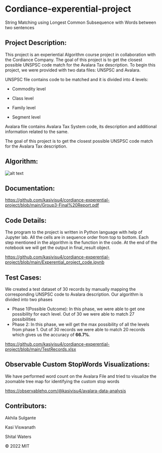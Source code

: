 # Cordiance-experential-project

String Matching using Longest Common Subsequence with Words between two sentences

## Project Description:

This project is an experiential Algorithm course project in collaboration with the Cordiance Company. The goal of this project is to get the closest possible UNSPSC code match for the Avalara Tax description. To begin this project, we were provided with two data files: UNSPSC and Avalara.

UNSPSC file contains code to be matched and it is divided into 4 levels:

- Commodity level

- Class level

- Family level

- Segment level

Avalara file contains Avalara Tax System code, its description and additional information related to the same.

The goal of this project is to get the closest possible UNSPSC code match for the Avalara Tax description.

## Algorithm:

![alt text](https://github.com/kasivisu4/cordiance-experential-project/blob/main/Algorithm.png?raw=true)

## Documentation:

https://github.com/kasivisu4/cordiance-experential-project/blob/main/Group3-Final%20Report.pdf

## Code Details:

The program to the project is written in Python language with help of Jupyter lab. All the cells are in sequence order from top to bottom. Each step mentioned in the algorithm is the function in the code. At the end of the notebook we will get the output in final_result object.

https://github.com/kasivisu4/cordiance-experential-project/blob/main/Experential_project_code.ipynb

## Test Cases:

We created a test dataset of 30 records by manually mapping the corresponding UNSPSC code to Avalara description. Our algorithm is divided into two phases

- Phase 1(Possible Outcome): In this phase, we were able to get one possibility for each level. Out of 30 we were able to match 27 possibilities
- Phase 2: In this phase, we will get the max possibility of all the levels from phase 1. Out of 30 records we were able to match 20 records which gives us the accuracy of **66.7%**.

https://github.com/kasivisu4/cordiance-experential-project/blob/main/TestRecords.xlsx

## Observable Custom StopWords Visualizations:

We have performed word count on the Avalara File and tried to visualize the zoomable tree map for identifying the custom stop words

https://observablehq.com/@kasivisu4/avalara-data-analysis

## Contributors:

Akhila Sulgante

Kasi Viswanath ![![](https://github.com/remarkablemark.png?size=50)](https://github.com/remarkablemark)

Shital Waters

© 2022 MIT
